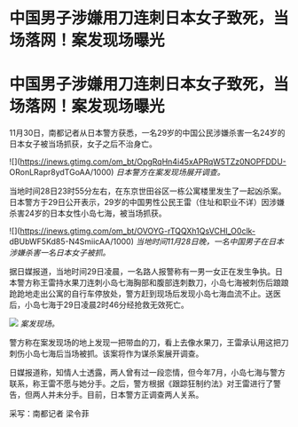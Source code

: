 # 中国男子涉嫌用刀连刺日本女子致死，当场落网！案发现场曝光

# 中国男子涉嫌用刀连刺日本女子致死，当场落网！案发现场曝光

11月30日，南都记者从日本警方获悉，一名29岁的中国公民涉嫌杀害一名24岁的日本女子被当场抓获，女子之后不治身亡。

![](https://inews.gtimg.com/om_bt/OpgRqHn4i45xAPRqW5TZz0NOPFDDU-
ORonLRapr8ydTGoAA/1000) _日本警方在案发现场展开调查。_

当地时间28日23时55分左右，在东京世田谷区一栋公寓楼里发生了一起凶杀案。日本警方于29日公开表示，29岁的中国男性公民王雷（住址和职业不详）因涉嫌杀害24岁的日本女性小岛七海，被当场抓获。

![](https://inews.gtimg.com/om_bt/OVOYG-rTQQXh1QsVCHI_O0clk-
dBUbWF5Kd85-N4SmiicAA/1000) _当地时间11月28日晚，一名中国男子在日本涉嫌杀害一名日本女子被抓。_

据日媒报道，当地时间29日凌晨，一名路人报警称有一男一女正在发生争执。日本警方称王雷持水果刀连刺小岛七海胸部和腹部连刺数刀，小岛七海被刺伤后踉踉跄跄地走出公寓的自行车停放处，警方赶到现场后发现小岛七海血流不止。送医后，小岛七海于29日凌晨2时46分经抢救无效死亡。

![](https://inews.gtimg.com/om_bt/OULoHVfOwja9NLoTOIoP6MFW5J2QojewvM5ev3NYgi4CkAA/1000)
_案发现场。_

警方称在案发现场的地上发现一把带血的刀，看上去像水果刀，王雷承认用这把刀刺伤小岛七海后当场被抓。该案将作为谋杀案展开调查。

日媒报道称，知情人士透露，两人曾有过一段恋情，但今年7月，小岛七海与警方联系，称王雷不愿与她分手。之后，警方根据《跟踪狂制约法》对王雷进行了警告，但两人并未分手。目前，日本警方正调查两人关系。

采写：南都记者 梁令菲

